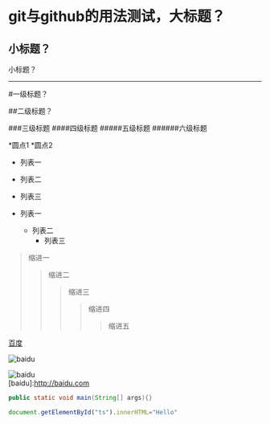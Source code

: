git与github的用法测试，大标题？
=====================
小标题？
--------------
小标题？
________

#一级标题？

##二级标题？

###三级标题
####四级标题
#####五级标题
######六级标题

*圆点1
*圆点2

* 列表一
* 列表二
* 列表三

* 列表一
	* 列表二
		* 列表三
		
>缩进一
>>缩进二
>>>缩进三
>>>>缩进四
>>>>>缩进五

[百度](http://baidu.com)

![baidu](http://www.baidu.com/img/bdlogo.gif "百度logo")  

![baidu](http://www.baidu.com/img/bdlogo.gif "百度Logo")  
[baidu]:http://baidu.com


```Java
public static void main(String[] args){}
```

```javascript
document.getElementById("ts").innerHTML="Hello"
```